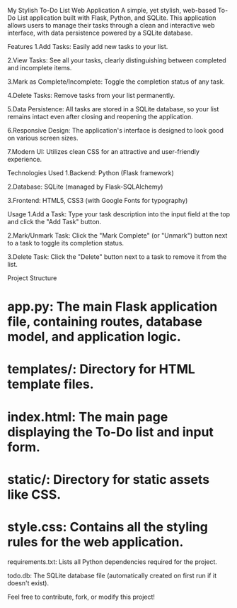 My Stylish To-Do List Web Application
A simple, yet stylish, web-based To-Do List application built with Flask, Python, and SQLite. This application allows users to manage their tasks through a clean and interactive web interface, with data persistence powered by a SQLite database.

Features
1.Add Tasks: Easily add new tasks to your list.

2.View Tasks: See all your tasks, clearly distinguishing between completed and incomplete items.

3.Mark as Complete/Incomplete: Toggle the completion status of any task.

4.Delete Tasks: Remove tasks from your list permanently.

5.Data Persistence: All tasks are stored in a SQLite database, so your list remains intact even after closing and reopening the application.

6.Responsive Design: The application's interface is designed to look good on various screen sizes.

7.Modern UI: Utilizes clean CSS for an attractive and user-friendly experience.

Technologies Used
1.Backend: Python (Flask framework)

2.Database: SQLite (managed by Flask-SQLAlchemy)

3.Frontend: HTML5, CSS3 (with Google Fonts for typography)

Usage
1.Add a Task: Type your task description into the input field at the top and click the "Add Task" button.

2.Mark/Unmark Task: Click the "Mark Complete" (or "Unmark") button next to a task to toggle its completion status.

3.Delete Task: Click the "Delete" button next to a task to remove it from the list.

Project Structure
# app.py: The main Flask application file, containing routes, database model, and application logic.

# templates/: Directory for HTML template files.

# index.html: The main page displaying the To-Do list and input form.

# static/: Directory for static assets like CSS.

# style.css: Contains all the styling rules for the web application.

requirements.txt: Lists all Python dependencies required for the project.

todo.db: The SQLite database file (automatically created on first run if it doesn't exist).

Feel free to contribute, fork, or modify this project!
